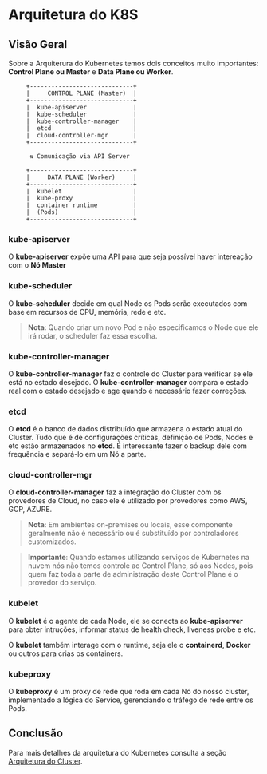 # Arquitetura do K8S

## Visão Geral

Sobre a Arquiterura do Kubernetes temos dois conceitos muito importantes: **Control Plane ou Master** e **Data Plane ou Worker**.

         +-----------------------------+
         |     CONTROL PLANE (Master)  |
         +-----------------------------+
         |  kube-apiserver             |
         |  kube-scheduler             |
         |  kube-controller-manager    |
         |  etcd                       |
         |  cloud-controller-mgr       |
         +-----------------------------+

          ⇅ Comunicação via API Server

         +-----------------------------+
         |     DATA PLANE (Worker)     |
         +-----------------------------+
         |  kubelet                    |
         |  kube-proxy                 |
         |  container runtime          |
         |  (Pods)                     |
         +-----------------------------+


### kube-apiserver

O **kube-apiserver** expõe uma API para que seja possível haver intereação com o **Nó Master**

### kube-scheduler

O **kube-scheduler** decide em qual Node os Pods serão executados com base em recursos de CPU, memória, rede e etc.

> **Nota**: Quando criar um novo Pod e não especificamos o Node que ele irá rodar, o scheduler faz essa escolha.

### kube-controller-manager

O **kube-controller-manager** faz o controle do Cluster para verificar se ele está no estado desejado. O **kube-controller-manager** compara o estado real com o estado desejado e age quando é necessário fazer correções.

### etcd

O **etcd** é o banco de dados distribuído que armazena o estado atual do Cluster. Tudo que é de configurações críticas, definição de Pods, Nodes e etc estão armazenados no **etcd**. É interessante fazer o backup dele com frequência e separá-lo em um Nó a parte.

### cloud-controller-mgr

O **cloud-controller-manager** faz a integração do Cluster com os provedores de Cloud, no caso ele é utilizado por provedores como AWS, GCP, AZURE.

> **Nota**:  Em ambientes on-premises ou locais, esse componente geralmente não é necessário ou é substituído por controladores customizados.

> **Importante**: Quando estamos utilizando serviços de Kubernetes na nuvem nós não temos controle ao Control Plane, só aos Nodes, pois quem faz toda a parte de administração deste Control Plane é o provedor do serviço.

### kubelet

O **kubelet** é o agente de cada Node, ele se conecta ao **kube-apiserver** para obter intruções, informar status de health check, liveness probe e etc. 

O **kubelet** também interage com o runtime, seja ele o **containerd**, **Docker** ou outros para crias os containers.

### kubeproxy

O **kubeproxy** é um proxy de rede que roda em cada Nó do nosso cluster, implementado a lógica do Service, gerenciando o tráfego de rede entre os Pods.

## Conclusão

Para mais detalhes da arquitetura do Kubernetes consulta a seção [Arquitetura do Cluster](https://kubernetes.io/docs/concepts/architecture/).